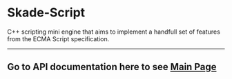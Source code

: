 # Skade-Script
C++ scripting mini engine that aims to implement a handfull set of features from the ECMA Script specification.

------------------------------------------------------------------------------
Go to  API documentation here to see [Main Page](html/index.html)
------------------------------------------------------------------------------
